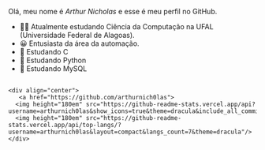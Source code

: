 Olá, meu nome é *Arthur Nicholas* e esse é meu perfil no GitHub.

- 👨‍🎓 Atualmente estudando Ciência da Computação na UFAL (Universidade Federal de Alagoas).
- 😀 Entusiasta da área da automação.
- 📗 Estudando C
- 📗 Estudando Python
- 📗 Estudando MySQL

##
    <div align="center">
       <a href="https://github.com/arthurnich0las">
      <img height="180em" src="https://github-readme-stats.vercel.app/api?username=arthurnich0las&show_icons=true&theme=dracula&include_all_commits=true&count_private=true"/>
      <img height="180em" src="https://github-readme-stats.vercel.app/api/top-langs/?username=arthurnich0las&layout=compact&langs_count=7&theme=dracula"/>
    </div>
##
